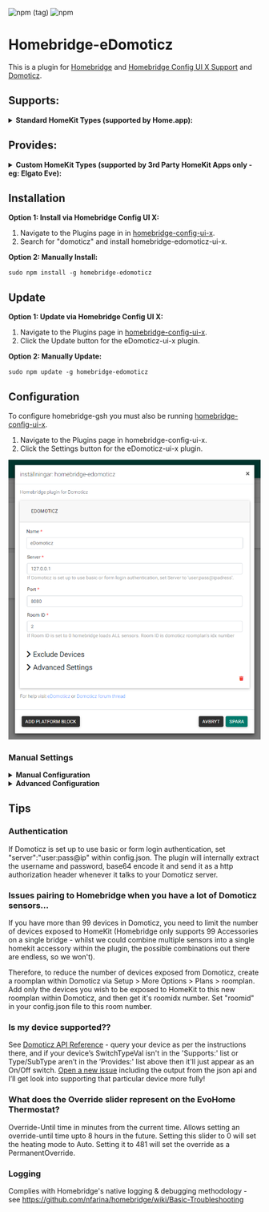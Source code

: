 ![npm (tag)](https://img.shields.io/npm/v/homebridge-edomoticz/latest)
![npm](https://img.shields.io/npm/dt/homebridge-edomoticz?label=Downloads&style=flat-square)

# Homebridge-eDomoticz
This is a plugin for [Homebridge](https://github.com/nfarina/homebridge) and [Homebridge Config UI X Support](https://github.com/oznu/homebridge-config-ui-x) and [Domoticz](https://github.com/domoticz/domoticz).

## Supports:
<details>
<summary><b>Standard HomeKit Types (supported by Home.app):</b></summary>
    
- Sockets (on/off)
- Lamps (on/off)
- Contact Sensors
- Blinds
- Smoke Detectors
- Blinds (inverted)
- Lamps (dimmer)
- Motion Sensors
- Push Switches
- Lock Contact
- Blinds (%)
- Blinds (& inverted)
- Push Buttons (selectors)
- Lock Mechanisms
- Lock Mechanisms (inverted)
- Temperature sensors (only temperature characteristic in case of T+H / T+H+B)
- Thermostat SetPoints
</details>

## Provides:
<details><summary><b>Custom HomeKit Types (supported by 3rd Party HomeKit Apps only - eg: Elgato Eve):</b></summary>
    
- General kWh power meters - Types: General, Current; SubType: kWh, mapped to Eve chars where possible
- General Current, Voltage - Types: General, SubType: Current,Voltage, mapped to Eve chars where possible
- CurrentCost USB power meter - Type: Usage, SubType: Electric, mapped to Eve chars where possible
- P1 Smart Meter (Electric & Gas), mapped to Eve chars where possible
- EvoHome** / OpenTherm Thermostat support - Types: Heating, Thermostat; SubTypes: Zone, SetPoint
- YouLess Meter (Current, Total and Today Total Consumption) - Type: YouLess Meter; SubType: YouLess counter, mapped to Eve chars where possible
- General Usage % meters (eg: Motherboard Sensors Hardware Device - CPU %, Mem %, HDD % etc) - Type: General; SubType: Percentage
- Temperature, Temp + Humidity, Temp + Humidity + Baro (Current Temperature, Current Humidity, Current Pressure in hPA) - Type: Temp, Temp + Humidty, Temp + Humidity + Baro [id'd as Eve Weather]
- DarkSkies Virtual Weather Station Sensors (Wind, Solar Radiation, Rainfall, Visibility, Barometer [id'd as Eve Weather])

** assumes the EvoHome has been setup according to [this script method](https://www.domoticz.com/wiki/Evohome#Scripting_for_RFG100).
</details>

## Installation

**Option 1: Install via Homebridge Config UI X:**

 1. Navigate to the Plugins page in in [homebridge-config-ui-x](https://github.com/oznu/homebridge-config-ui-x).
 2. Search for "domoticz" and install homebridge-edomoticz-ui-x.

**Option 2: Manually Install:**
```
sudo npm install -g homebridge-edomoticz
```

## Update

**Option 1: Update via Homebridge Config UI X:**

 1. Navigate to the Plugins page in [homebridge-config-ui-x](https://github.com/oznu/homebridge-config-ui-x).
 2. Click the Update button for the eDomoticz-ui-x plugin.

**Option 2: Manually Update:**
```
sudo npm update -g homebridge-edomoticz
```

## Configuration

To configure homebridge-gsh you must also be running [homebridge-config-ui-x](https://github.com/oznu/homebridge-config-ui-x).

 1. Navigate to the Plugins page in homebridge-config-ui-x.
 2. Click the Settings button for the eDomoticz-ui-x plugin.
 
 ![sDomoticz](edomoticz.png)
 
### Manual Settings

<details><summary><b>Manual Configuration</b></summary>

~/.homebridge/config.json example:
```js
{
    "bridge": {
        "name": "Homebridge",
        "username": "CC:21:3E:E4:DE:33",
        "port": 51826,
        "pin": "031-45-154"
    },
    "platforms": [
        {
            "platform": "eDomoticz-ui-x",
            "name": "Domoticz",
            "server": "127.0.0.1",
            "port": "8080",
            "ssl": false,
            "roomid": 0,
            "mqtt": true,
            "debuglog":false,
            "excludedDevices": [],
            "dimFix": 0
        }
    ],
    "accessories": []
}
```
To prevent certain Domoticz devices from showing up in HomeBridge it is possible to exclude them by setting the "excludedDevices" parameter.
Provide an array of Domoticz Device IDX's, which can be found in the Domoticz dashboard on the "Setup > Devices" page and look for the "idx" column.

```js
"excludedDevices": ["12","30","129"]
```

The dimFix variable relates to an early issue between HomeKit and Domoticz regarding scaling of dimmer values. These days, for the majority of setups this variable can be set to 0 or omitted entirely. If you find that you can never set your dimmers to 100%, then set this variable to 1. If you find that, when you set your dimmers, this starts a never ending loop of brightness increasing by 1%, then you MUST omit this variable or set it to 0.
```js
"dimFix": 0
```

</details>

<details><summary><b>Advanced Configuration</b></summary>

### MQTT
By default, the plugin will grab hardware information regarding MQTT from Domoticz if `mqtt` is 1 or true in the configuration file.
Advanced users can override their MQTT configuration as follows:

```js
"mqtt": {
  "host": "alternate.mqtt.com",
  "port": 1234,
  "topic": "domoticz/out",
  "username": "username",
  "password": "password"
}
```

Values can be omitted from this dictionary, and the values that need overriding can be kept, e.g.

```js
"mqtt": {
    "port": 1234
}
```

to only override the port value.

### SSL
Set "ssl":1 or true in config.json to turn on SSL (ie: server connects with https:// rather than http://). You will need to specify your SSL port - usually "port":"443" by default.

</details>

## Tips

### Authentication
If Domoticz is set up to use basic or form login authentication, set "server":"user:pass@ip" within config.json. The plugin will internally extract the username and password, base64 encode it and send it as a http authorization header whenever it talks to your Domoticz server.

### Issues pairing to Homebridge when you have a lot of Domoticz sensors...
If you have more than 99 devices in Domoticz, you need to limit the number of devices exposed to HomeKit (Homebridge only supports 99 Accessories on a single bridge - whilst we could combine multiple sensors into a single homekit accessory within the plugin, the possible combinations out there are endless, so we won't).

Therefore, to reduce the number of devices exposed from Domoticz, create a roomplan within Domoticz via Setup > More Options > Plans > roomplan. Add only the devices you wish to be exposed to HomeKit to this new roomplan within Domoticz, and then get it's roomidx number. Set "roomid" in your config.json file to this room number.

### Is my device supported??
See [Domoticz API Reference](https://www.domoticz.com/wiki/Domoticz_API/JSON_URL's#Retrieve_status_of_specific_device) - query your device as per the instructions there, and if your device’s SwitchTypeVal isn't in the 'Supports:' list or Type/SubType aren’t in the ’Provides:' list above then it'll just appear as an On/Off switch. [Open a new issue](https://github.com/PatchworkBoy/homebridge-edomoticz/issues/new) including the output from the json api and I’ll get look into supporting that particular device more fully!

### What does the Override slider represent on the EvoHome Thermostat?
Override-Until time in minutes from the current time. Allows setting an override-until time upto 8 hours in the future. Setting this slider to 0 will set the heating mode to Auto. Setting it to 481 will set the override as a PermanentOverride.

### Logging
Complies with Homebridge's native logging & debugging methodology - see https://github.com/nfarina/homebridge/wiki/Basic-Troubleshooting
